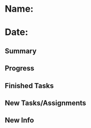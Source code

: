 
<link rel="stylesheet" href="ms.css">

# Name:
# Date: 

## Summary

## Progress

## Finished Tasks

## New Tasks/Assignments

## New Info


